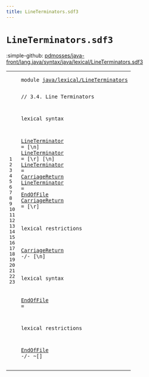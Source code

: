 ```yaml
---
title: LineTerminators.sdf3
---
```


# `LineTerminators.sdf3`

:simple-github: [pdmosses/java-front/lang.java/syntax/java/lexical/LineTerminators.sdf3]

[pdmosses/java-front/lang.java/syntax/java/lexical/LineTerminators.sdf3]: https://github.com/pdmosses/java-front/blob/master/lang.java/syntax/java/lexical/LineTerminators.sdf3 "The source file on GitHub"

<div class="sdf3"><table class="highlighttable"><tbody><tr><td class="linenos"><div class="linenodiv"><pre><span></span>1
2
3
4
5
6
7
8
9
10
11
12
13
14
15
16
17
18
19
20
21
22
23
</pre></div></td>
<td class="code"><pre><code><span class="keyword">module</span> <a href="../Main.sdf3#java/lexical/LineTerminators_144_172" id="java/lexical/LineTerminators_7_35" title="Referenced at ../Main.sdf3 line 9">java/lexical/LineTerminators</a>

<span class="layout">// 3.4. Line Terminators</span>

<span class="keyword">lexical syntax</span>

  <a href="../Comments.sdf3#LineTerminator_193_207" id="LineTerminator_81_95" title="Referenced at ../Comments.sdf3 line 16">LineTerminator</a> = [\n]
  <a href="../Comments.sdf3#LineTerminator_193_207" id="LineTerminator_105_119" title="Referenced at ../Comments.sdf3 line 16">LineTerminator</a> = [\r] [\n]
  <a href="../Comments.sdf3#LineTerminator_193_207" id="LineTerminator_134_148" title="Referenced at ../Comments.sdf3 line 16">LineTerminator</a> = <a href="#CarriageReturn_197_211" id="CarriageReturn_151_165" title="Defined at line 11">CarriageReturn</a>
  <a href="../Comments.sdf3#LineTerminator_193_207" id="LineTerminator_168_182" title="Referenced at ../Comments.sdf3 line 16">LineTerminator</a> = <a href="#EndOfFile_287_296" id="EndOfFile_185_194" title="Defined at line 19">EndOfFile</a>
  <a href="#CarriageReturn_244_258" id="CarriageReturn_197_211" title="Referenced at line 15">CarriageReturn</a> = [\r]

<span class="keyword">lexical restrictions</span>

  <a href="#CarriageReturn_197_211" id="CarriageReturn_244_258" title="Defined at line 11">CarriageReturn</a> -/- [\n]

<span class="keyword">lexical syntax</span>

  <a href="#EndOfFile_324_333" id="EndOfFile_287_296" title="Referenced at line 23">EndOfFile</a> =

<span class="keyword">lexical restrictions</span>

  <a href="#EndOfFile_287_296" id="EndOfFile_324_333" title="Defined at line 19">EndOfFile</a> -/- ~[]
</code></pre></td></tr></tbody></table></div>